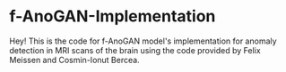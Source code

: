 # f-AnoGAN-Implementation

Hey! This is the code for f-AnoGAN model's implementation for anomaly detection in MRI scans of the brain using the code provided by Felix Meissen and Cosmin-Ionut Bercea.
